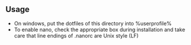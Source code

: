 ## Usage
* On windows, put the dotfiles of this directory into %userprofile%
* To enable nano, check the appropriate box during installation and take care that line endings of .nanorc are Unix style (LF)